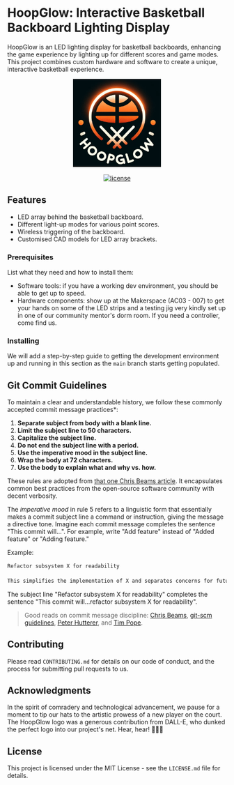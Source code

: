 # HoopGlow: Interactive Basketball Backboard Lighting Display

HoopGlow is an LED lighting display for basketball backboards, enhancing the game experience by lighting up for different scores and game modes. This project combines custom hardware and software to create a unique, interactive basketball experience.

<!-- Logo -->
<p align="center">
  <img src="./assets/hoop_g.png" alt="HoopGlow logo" width="40%" /> <!-- Adjust width as necessary -->
</p>

<!-- Badges -->
<p align="center">
  <a href="LICENSE.md"><img src="https://img.shields.io/badge/license-MIT-green" alt="license"></a>

## Features

- LED array behind the basketball backboard.
- Different light-up modes for various point scores.
- Wireless triggering of the backboard.
- Customised CAD models for LED array brackets.

### Prerequisites

List what they need and how to install them:

- Software tools: if you have a working dev environment, you should be able to get up to speed.
- Hardware components: show up at the Makerspace (AC03 - 007) to get your hands on some of the LED strips and a testing jig very kindly set up in one of our community mentor's dorm room. If you need a controller, come find us.

### Installing

We will add a step-by-step guide to getting the development environment up and running in this section as the `main` branch starts getting populated.

## Git Commit Guidelines

To maintain a clear and understandable history, we follow these commonly accepted commit message practices*:

1. **Separate subject from body with a blank line.**
2. **Limit the subject line to 50 characters.**
3. **Capitalize the subject line.**
4. **Do not end the subject line with a period.**
5. **Use the imperative mood in the subject line.**
6. **Wrap the body at 72 characters.**
7. **Use the body to explain what and why vs. how.**

These rules are adopted from [that one Chris Beams article](https://cbea.ms/git-commit/). It encapsulates common best practices from the open-source software community with decent verbosity.

The *imperative mood* in rule 5 refers to a linguistic form that essentially makes a commit subject line a command or instruction, giving the message a directive tone. Imagine each commit message completes the sentence "This commit will...". For example, write "Add feature" instead of "Added feature" or "Adding feature."

Example:

```txt
Refactor subsystem X for readability

This simplifies the implementation of X and separates concerns for future enhancements. It primarily involves refactoring Y to improve modularity and prepare for the subsequent integration of feature Z.
```

The subject line "Refactor subsystem X for readability" completes the sentence "This commit will...refactor subsystem X for readability".

> Good reads on commit message discipline: [Chris Beams](https://cbea.ms/git-commit/), [git-scm guidelines](https://www.git-scm.com/book/en/v2/Distributed-Git-Contributing-to-a-Project#_commit_guidelines), [Peter Hutterer](http://who-t.blogspot.com/2009/12/on-commit-messages.html), and [Tim Pope](https://tbaggery.com/2008/04/19/a-note-about-git-commit-messages.html).

## Contributing

Please read `CONTRIBUTING.md` for details on our code of conduct, and the process for submitting pull requests to us.

## Acknowledgments

In the spirit of comradery and technological advancement, we pause for a moment to tip our hats to the artistic prowess of a new player on the court. The HoopGlow logo was a generous contribution from DALL-E, who dunked the perfect logo into our project's net. Hear, hear! 🎩🏀👏

## License

This project is licensed under the MIT License - see the `LICENSE.md` file for details.
